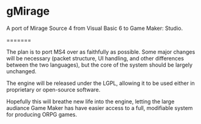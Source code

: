 gMirage
=======

A port of Mirage Source 4 from Visual Basic 6 to Game Maker: Studio.

=======

The plan is to port MS4 over as faithfully as possible. Some major changes will be necessary (packet structure, UI handling,
and other differences between the two languages), but the core of the system should be largely unchanged.

The engine will be released under the LGPL, allowing it to be used either in proprietary or open-source software.

Hopefully this will breathe new life into the engine, letting the large audiance Game Maker has have easier access to
a full, modifiable system for producing ORPG games.
